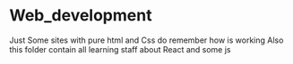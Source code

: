 # Web_development
Just Some sites with pure html and Css do remember how is working
Also this folder contain all learning staff about React and some js
